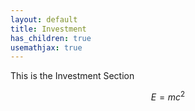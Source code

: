 ```yaml
---
layout: default
title: Investment
has_children: true
usemathjax: true
---
```


This is the Investment Section

$$E=mc^2$$
